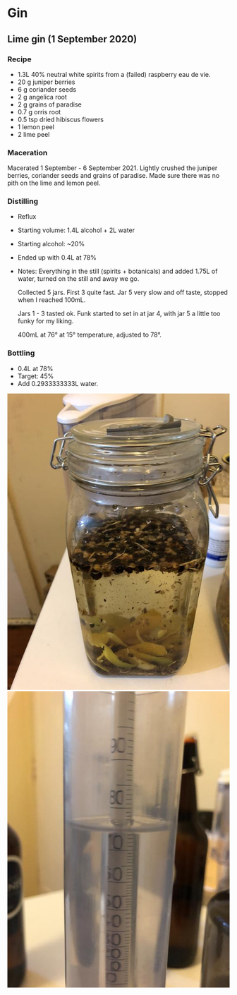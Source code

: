 # Gin

## Lime gin (1 September 2020)

### Recipe

  - 1.3L 40% neutral white spirits from a (failed) raspberry eau de vie.
  - 20 g juniper berries
  - 6 g coriander seeds
  - 2 g angelica root
  - 2 g grains of paradise
  - 0.7 g orris root
  - 0.5 tsp dried hibiscus flowers
  - 1 lemon peel
  - 2 lime peel

### Maceration

Macerated 1 September - 6 September 2021.
Lightly crushed the juniper berries, coriander seeds and grains of paradise. Made sure there was no pith on the lime and lemon peel.

### Distilling

  - Reflux
  - Starting volume: 1.4L alcohol + 2L water
  - Starting alcohol: ~20%
  - Ended up with 0.4L at 78%
  - Notes:
    Everything in the still (spirits + botanicals) and added 1.75L of water, turned on the still and away we go.

    Collected 5 jars. First 3 quite fast. Jar 5 very slow and off taste, stopped when I reached 100mL.

    Jars 1 - 3 tasted ok. Funk started to set in at jar 4, with jar 5 a little too funky for my liking.

    400mL at 76° at 15° temperature, adjusted to 78°.
    
### Bottling

  - 0.4L at 78%
  - Target: 45%
  - Add 0.2933333333L water.

![Maceration](https://github.com/riencroonenborghs/distilling/blob/master/recipes/gin/lime%20-%202020.09.01%20-%201.jpeg?raw=true "Maceration")
![78%](https://github.com/riencroonenborghs/distilling/blob/master/recipes/gin/lime%20-%202020.09.01%20-%202.jpeg?raw=true "78%")
